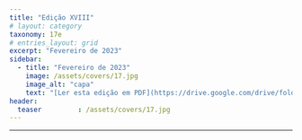 ```yaml
---
title: "Edição XVIII"
# layout: category
taxonomy: 17e
# entries_layout: grid
excerpt: "Fevereiro de 2023"
sidebar:
  - title: "Fevereiro de 2023"
    image: /assets/covers/17.jpg
    image_alt: "capa"
    text: "[Ler esta edição em PDF](https://drive.google.com/drive/folders/1VLdTF70nA90paDFgnGAW3SXzm_IGp2ZS)"
header:
  teaser         : /assets/covers/17.jpg
---
```


---